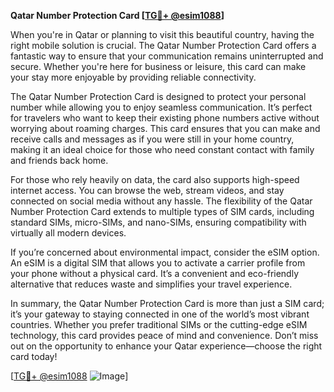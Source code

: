 **Qatar Number Protection Card [[TG💪+ @esim1088](https://t.me/s/esim1088)]**

When you're in Qatar or planning to visit this beautiful country, having the right mobile solution is crucial. The Qatar Number Protection Card offers a fantastic way to ensure that your communication remains uninterrupted and secure. Whether you're here for business or leisure, this card can make your stay more enjoyable by providing reliable connectivity.

The Qatar Number Protection Card is designed to protect your personal number while allowing you to enjoy seamless communication. It’s perfect for travelers who want to keep their existing phone numbers active without worrying about roaming charges. This card ensures that you can make and receive calls and messages as if you were still in your home country, making it an ideal choice for those who need constant contact with family and friends back home.

For those who rely heavily on data, the card also supports high-speed internet access. You can browse the web, stream videos, and stay connected on social media without any hassle. The flexibility of the Qatar Number Protection Card extends to multiple types of SIM cards, including standard SIMs, micro-SIMs, and nano-SIMs, ensuring compatibility with virtually all modern devices.

If you’re concerned about environmental impact, consider the eSIM option. An eSIM is a digital SIM that allows you to activate a carrier profile from your phone without a physical card. It’s a convenient and eco-friendly alternative that reduces waste and simplifies your travel experience.

In summary, the Qatar Number Protection Card is more than just a SIM card; it’s your gateway to staying connected in one of the world’s most vibrant countries. Whether you prefer traditional SIMs or the cutting-edge eSIM technology, this card provides peace of mind and convenience. Don’t miss out on the opportunity to enhance your Qatar experience—choose the right card today!

[[TG💪+ @esim1088](https://t.me/s/esim1088) ![Image](https://i.postimg.cc/Y0z9fWf4/image.png)]